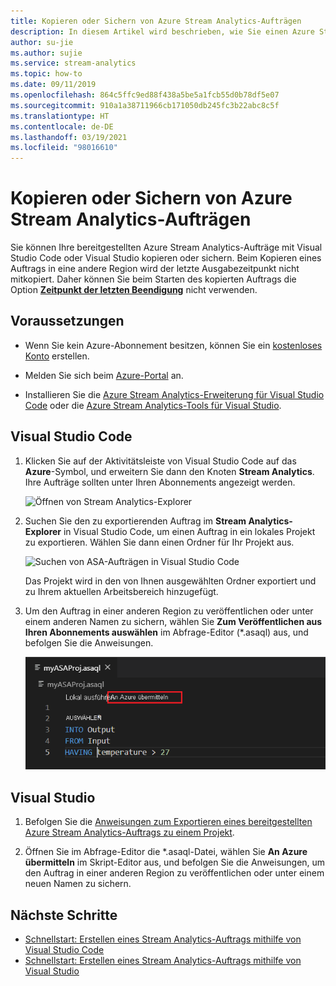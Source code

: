 ```yaml
---
title: Kopieren oder Sichern von Azure Stream Analytics-Aufträgen
description: In diesem Artikel wird beschrieben, wie Sie einen Azure Stream Analytics-Auftrag kopieren oder sichern.
author: su-jie
ms.author: sujie
ms.service: stream-analytics
ms.topic: how-to
ms.date: 09/11/2019
ms.openlocfilehash: 864c5ffc9ed88f438a5be5a1fcb55d0b78df5e07
ms.sourcegitcommit: 910a1a38711966cb171050db245fc3b22abc8c5f
ms.translationtype: HT
ms.contentlocale: de-DE
ms.lasthandoff: 03/19/2021
ms.locfileid: "98016610"
---
```

# <a name="copy-or-back-up-azure-stream-analytics-jobs"></a>Kopieren oder Sichern von Azure Stream Analytics-Aufträgen

Sie können Ihre bereitgestellten Azure Stream Analytics-Aufträge mit Visual Studio Code oder Visual Studio kopieren oder sichern. Beim Kopieren eines Auftrags in eine andere Region wird der letzte Ausgabezeitpunkt nicht mitkopiert. Daher können Sie beim Starten des kopierten Auftrags die Option [**Zeitpunkt der letzten Beendigung**](./start-job.md#start-options) nicht verwenden.

## <a name="before-you-begin"></a>Voraussetzungen
* Wenn Sie kein Azure-Abonnement besitzen, können Sie ein [kostenloses Konto](https://azure.microsoft.com/free/) erstellen.

* Melden Sie sich beim [Azure-Portal](https://portal.azure.com/) an.

* Installieren Sie die [Azure Stream Analytics-Erweiterung für Visual Studio Code](quick-create-visual-studio-code.md#install-the-azure-stream-analytics-tools-extension) oder die [Azure Stream Analytics-Tools für Visual Studio](quick-create-visual-studio-code.md#install-the-azure-stream-analytics-tools-extension).  

## <a name="visual-studio-code"></a>Visual Studio Code

1. Klicken Sie auf der Aktivitätsleiste von Visual Studio Code auf das **Azure**-Symbol, und erweitern Sie dann den Knoten **Stream Analytics**. Ihre Aufträge sollten unter Ihren Abonnements angezeigt werden.

   ![Öffnen von Stream Analytics-Explorer](./media/vscode-explore-jobs/open-explorer.png)

2. Suchen Sie den zu exportierenden Auftrag im **Stream Analytics-Explorer** in Visual Studio Code, um einen Auftrag in ein lokales Projekt zu exportieren. Wählen Sie dann einen Ordner für Ihr Projekt aus.

    ![Suchen von ASA-Aufträgen in Visual Studio Code](./media/vscode-explore-jobs/export-job.png)

    Das Projekt wird in den von Ihnen ausgewählten Ordner exportiert und zu Ihrem aktuellen Arbeitsbereich hinzugefügt.

3. Um den Auftrag in einer anderen Region zu veröffentlichen oder unter einem anderen Namen zu sichern, wählen Sie **Zum Veröffentlichen aus Ihren Abonnements auswählen** im Abfrage-Editor (\*.asaql) aus, und befolgen Sie die Anweisungen.

    ![Veröffentlichen in Azure in Visual Studio Code](./media/quick-create-visual-studio-code/submit-job.png)

## <a name="visual-studio"></a>Visual Studio

1. Befolgen Sie die [Anweisungen zum Exportieren eines bereitgestellten Azure Stream Analytics-Auftrags zu einem Projekt](./stream-analytics-vs-tools.md#export-jobs-to-a-project).

2. Öffnen Sie im Abfrage-Editor die \*.asaql-Datei, wählen Sie **An Azure übermitteln** im Skript-Editor aus, und befolgen Sie die Anweisungen, um den Auftrag in einer anderen Region zu veröffentlichen oder unter einem neuen Namen zu sichern.

## <a name="next-steps"></a>Nächste Schritte

* [Schnellstart: Erstellen eines Stream Analytics-Auftrags mithilfe von Visual Studio Code](quick-create-visual-studio-code.md)
* [Schnellstart: Erstellen eines Stream Analytics-Auftrags mithilfe von Visual Studio](stream-analytics-quick-create-vs.md)